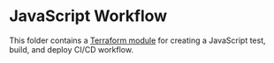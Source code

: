 # JavaScript Workflow

This folder contains a [Terraform module](https://www.terraform.io/docs/language/modules/index.html) for creating a JavaScript test, build, and deploy CI/CD workflow.
